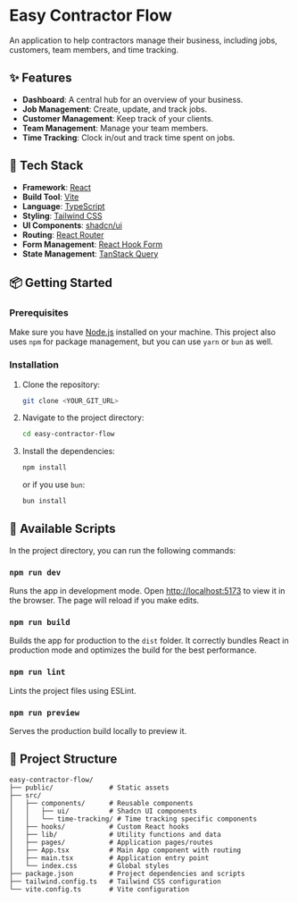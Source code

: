 # Easy Contractor Flow

An application to help contractors manage their business, including jobs, customers, team members, and time tracking.

## ✨ Features

*   **Dashboard**: A central hub for an overview of your business.
*   **Job Management**: Create, update, and track jobs.
*   **Customer Management**: Keep track of your clients.
*   **Team Management**: Manage your team members.
*   **Time Tracking**: Clock in/out and track time spent on jobs.

## 🚀 Tech Stack

*   **Framework**: [React](https://react.dev/)
*   **Build Tool**: [Vite](https://vitejs.dev/)
*   **Language**: [TypeScript](https://www.typescriptlang.org/)
*   **Styling**: [Tailwind CSS](https://tailwindcss.com/)
*   **UI Components**: [shadcn/ui](https://ui.shadcn.com/)
*   **Routing**: [React Router](https://reactrouter.com/)
*   **Form Management**: [React Hook Form](https://react-hook-form.com/)
*   **State Management**: [TanStack Query](https://tanstack.com/query/latest)

## 📦 Getting Started

### Prerequisites

Make sure you have [Node.js](https://nodejs.org/en) installed on your machine. This project also uses `npm` for package management, but you can use `yarn` or `bun` as well.

### Installation

1.  Clone the repository:
    ```bash
    git clone <YOUR_GIT_URL>
    ```

2.  Navigate to the project directory:
    ```bash
    cd easy-contractor-flow
    ```

3.  Install the dependencies:
    ```bash
    npm install
    ```
    or if you use `bun`:
    ```bash
    bun install
    ```

## 📜 Available Scripts

In the project directory, you can run the following commands:

### `npm run dev`

Runs the app in development mode.
Open [http://localhost:5173](http://localhost:5173) to view it in the browser. The page will reload if you make edits.

### `npm run build`

Builds the app for production to the `dist` folder.
It correctly bundles React in production mode and optimizes the build for the best performance.

### `npm run lint`

Lints the project files using ESLint.

### `npm run preview`

Serves the production build locally to preview it.

## 📂 Project Structure

```
easy-contractor-flow/
├── public/              # Static assets
├── src/
│   ├── components/      # Reusable components
│   │   ├── ui/          # Shadcn UI components
│   │   └── time-tracking/ # Time tracking specific components
│   ├── hooks/           # Custom React hooks
│   ├── lib/             # Utility functions and data
│   ├── pages/           # Application pages/routes
│   ├── App.tsx          # Main App component with routing
│   ├── main.tsx         # Application entry point
│   └── index.css        # Global styles
├── package.json         # Project dependencies and scripts
├── tailwind.config.ts   # Tailwind CSS configuration
└── vite.config.ts       # Vite configuration
```
